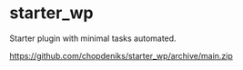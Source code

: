 # starter_wp
Starter plugin with minimal tasks automated.

https://github.com/chopdeniks/starter_wp/archive/main.zip
